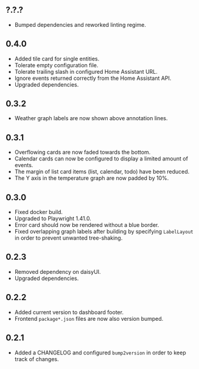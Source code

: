 ## ?.?.?

- Bumped dependencies and reworked linting regime.

## 0.4.0

- Added tile card for single entities.
- Tolerate empty configuration file.
- Tolerate trailing slash in configured Home Assistant URL.
- Ignore events returned correctly from the Home Assistant API.
- Upgraded dependencies.

## 0.3.2

- Weather graph labels are now shown above annotation lines.

## 0.3.1

- Overflowing cards are now faded towards the bottom.
- Calendar cards can now be configured to display a limited amount of events.
- The margin of list card items (list, calendar, todo) have been reduced.
- The Y axis in the temperature graph are now padded by 10%.

## 0.3.0

- Fixed docker build.
- Upgraded to Playwright 1.41.0.
- Error card should now be rendered without a blue border.
- Fixed overlapping graph labels after building by specifying `LabelLayout` in
  order to prevent unwanted tree-shaking.

## 0.2.3

- Removed dependency on daisyUI.
- Upgraded dependencies.

## 0.2.2

- Added current version to dashboard footer.
- Frontend `package*.json` files are now also version bumped.

## 0.2.1

- Added a CHANGELOG and configured `bump2version` in order to keep track of
  changes.

